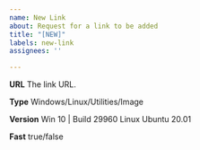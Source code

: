 ```yaml
---
name: New Link
about: Request for a link to be added
title: "[NEW]"
labels: new-link
assignees: ''

---
```


**URL**
The link URL.

**Type**
Windows/Linux/Utilities/Image

**Version**
Win 10 | Build 29960
Linux Ubuntu 20.01

**Fast**
true/false
